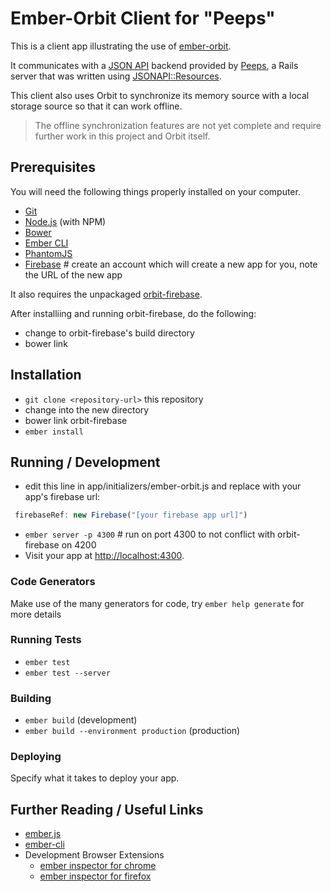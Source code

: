 # Ember-Orbit Client for "Peeps"

This is a client app illustrating the use of
[ember-orbit](https://github.com/orbitjs/ember-orbit/).

It communicates with a [JSON API](http://jsonapi.org/) backend provided by
[Peeps](https://github.com/cerebris/peeps-uuids), a Rails server that was
written using [JSONAPI::Resources](https://github.com/cerebris/jsonapi-resources).

This client also uses Orbit to synchronize its memory source with a local
storage source so that it can work offline.

> The offline synchronization features are not yet complete and require further
work in this project and Orbit itself.

## Prerequisites

You will need the following things properly installed on your computer.

* [Git](http://git-scm.com/)
* [Node.js](http://nodejs.org/) (with NPM)
* [Bower](http://bower.io/)
* [Ember CLI](http://www.ember-cli.com/)
* [PhantomJS](http://phantomjs.org/)
* [Firebase](http://firebase.com/) # create an account which will create a new app for you, note the URL of the new app

It also requires the unpackaged
[orbit-firebase](https://github.com/opsb/orbit-firebase).

After installiing and running orbit-firebase, do the following:

* change to orbit-firebase's build directory
* bower link

## Installation

* `git clone <repository-url>` this repository
* change into the new directory
* bower link orbit-firebase
* `ember install`

## Running / Development

* edit this line in app/initializers/ember-orbit.js and replace with your app's firebase url:

```js
 firebaseRef: new Firebase("[your firebase app url]")
 ```

* `ember server -p 4300` # run on port 4300 to not conflict with
  orbit-firebase on 4200
* Visit your app at [http://localhost:4300](http://localhost:4300).

### Code Generators

Make use of the many generators for code, try `ember help generate` for more details

### Running Tests

* `ember test`
* `ember test --server`

### Building

* `ember build` (development)
* `ember build --environment production` (production)

### Deploying

Specify what it takes to deploy your app.

## Further Reading / Useful Links

* [ember.js](http://emberjs.com/)
* [ember-cli](http://www.ember-cli.com/)
* Development Browser Extensions
  * [ember inspector for chrome](https://chrome.google.com/webstore/detail/ember-inspector/bmdblncegkenkacieihfhpjfppoconhi)
  * [ember inspector for firefox](https://addons.mozilla.org/en-US/firefox/addon/ember-inspector/)
